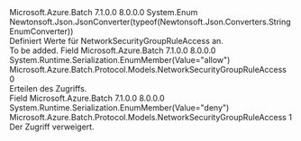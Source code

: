 <Type Name="NetworkSecurityGroupRuleAccess" FullName="Microsoft.Azure.Batch.Protocol.Models.NetworkSecurityGroupRuleAccess">
  <TypeSignature Language="C#" Value="public enum NetworkSecurityGroupRuleAccess" />
  <TypeSignature Language="ILAsm" Value=".class public auto ansi sealed NetworkSecurityGroupRuleAccess extends System.Enum" />
  <TypeSignature Language="DocId" Value="T:Microsoft.Azure.Batch.Protocol.Models.NetworkSecurityGroupRuleAccess" />
  <TypeSignature Language="VB.NET" Value="Public Enum NetworkSecurityGroupRuleAccess" />
  <TypeSignature Language="F#" Value="type NetworkSecurityGroupRuleAccess = " />
  <AssemblyInfo>
    <AssemblyName>Microsoft.Azure.Batch</AssemblyName>
    <AssemblyVersion>7.1.0.0</AssemblyVersion>
    <AssemblyVersion>8.0.0.0</AssemblyVersion>
  </AssemblyInfo>
  <Base>
    <BaseTypeName>System.Enum</BaseTypeName>
  </Base>
  <Attributes>
    <Attribute>
      <AttributeName>Newtonsoft.Json.JsonConverter(typeof(Newtonsoft.Json.Converters.StringEnumConverter))</AttributeName>
    </Attribute>
  </Attributes>
  <Docs>
    <summary>
            Definiert Werte für NetworkSecurityGroupRuleAccess an.
            </summary>
    <remarks>To be added.</remarks>
  </Docs>
  <Members>
    <Member MemberName="Allow">
      <MemberSignature Language="C#" Value="Allow" />
      <MemberSignature Language="ILAsm" Value=".field public static literal valuetype Microsoft.Azure.Batch.Protocol.Models.NetworkSecurityGroupRuleAccess Allow = int32(0)" />
      <MemberSignature Language="DocId" Value="F:Microsoft.Azure.Batch.Protocol.Models.NetworkSecurityGroupRuleAccess.Allow" />
      <MemberSignature Language="VB.NET" Value="Allow" />
      <MemberSignature Language="F#" Value="Allow = 0" Usage="Microsoft.Azure.Batch.Protocol.Models.NetworkSecurityGroupRuleAccess.Allow" />
      <MemberType>Field</MemberType>
      <AssemblyInfo>
        <AssemblyName>Microsoft.Azure.Batch</AssemblyName>
        <AssemblyVersion>7.1.0.0</AssemblyVersion>
        <AssemblyVersion>8.0.0.0</AssemblyVersion>
      </AssemblyInfo>
      <Attributes>
        <Attribute>
          <AttributeName>System.Runtime.Serialization.EnumMember(Value="allow")</AttributeName>
        </Attribute>
      </Attributes>
      <ReturnValue>
        <ReturnType>Microsoft.Azure.Batch.Protocol.Models.NetworkSecurityGroupRuleAccess</ReturnType>
      </ReturnValue>
      <MemberValue>0</MemberValue>
      <Docs>
        <summary>
            Erteilen des Zugriffs.
            </summary>
      </Docs>
    </Member>
    <Member MemberName="Deny">
      <MemberSignature Language="C#" Value="Deny" />
      <MemberSignature Language="ILAsm" Value=".field public static literal valuetype Microsoft.Azure.Batch.Protocol.Models.NetworkSecurityGroupRuleAccess Deny = int32(1)" />
      <MemberSignature Language="DocId" Value="F:Microsoft.Azure.Batch.Protocol.Models.NetworkSecurityGroupRuleAccess.Deny" />
      <MemberSignature Language="VB.NET" Value="Deny" />
      <MemberSignature Language="F#" Value="Deny = 1" Usage="Microsoft.Azure.Batch.Protocol.Models.NetworkSecurityGroupRuleAccess.Deny" />
      <MemberType>Field</MemberType>
      <AssemblyInfo>
        <AssemblyName>Microsoft.Azure.Batch</AssemblyName>
        <AssemblyVersion>7.1.0.0</AssemblyVersion>
        <AssemblyVersion>8.0.0.0</AssemblyVersion>
      </AssemblyInfo>
      <Attributes>
        <Attribute>
          <AttributeName>System.Runtime.Serialization.EnumMember(Value="deny")</AttributeName>
        </Attribute>
      </Attributes>
      <ReturnValue>
        <ReturnType>Microsoft.Azure.Batch.Protocol.Models.NetworkSecurityGroupRuleAccess</ReturnType>
      </ReturnValue>
      <MemberValue>1</MemberValue>
      <Docs>
        <summary>
            Der Zugriff verweigert.
            </summary>
      </Docs>
    </Member>
  </Members>
</Type>